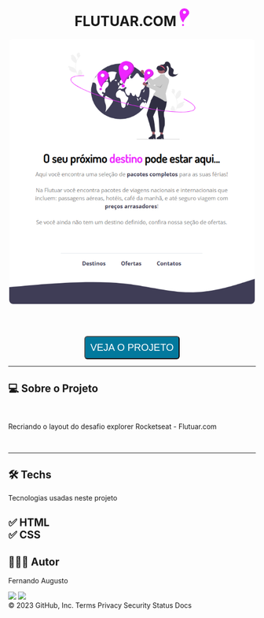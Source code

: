 <h1 align="center">FLUTUAR.COM <img width="20" src="./assets/Favicon.svg"></h1>


<p text  align="center"> 
<img width="500" style = "border-radius: 8px;" src= "./assets/project.png"> 
</p>


<br><br>

<p align="center"> 
    <a href="https://fernandoaugustodev.github.io/Treine.me/" target="_blank" ><button style = "font-size:20px; border-radius:6px; padding: 10px; background: #02799D; color: #fff" >VEJA O PROJETO</button></a>
</p>
<hr>

## 💻 Sobre o Projeto
<br>


<p>
  Recriando o layout do desafio explorer Rocketseat - Flutuar.com
</p>

<br>
<hr>

## 🛠 Techs

Tecnologias usadas neste projeto

✅ HTML <br>
✅ CSS <br>
---

## 👨🏼‍💻 Autor

Fernando Augusto 

 <a href = "mailto:fernandoaugusto883@gmail.com"><img src="https://img.shields.io/badge/-Gmail-%23333?style=for-the-badge&logo=gmail&logoColor=white"        target="_blank"></a>
 <a href="https://www.linkedin.com/in/fernando-augusto-a4ab42164/" target="_blank"><img src="https://img.shields.io/badge/-LinkedIn-%230077B5?style=for-the-badge&logo=linkedin&logoColor=white" target="_blank"></a> 
<br>
© 2023 GitHub, Inc.
Terms Privacy Security Status Docs
